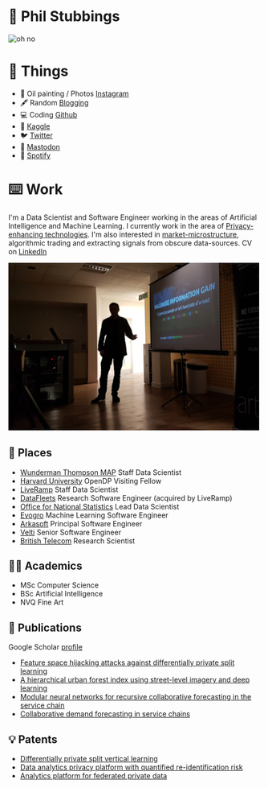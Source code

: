 # 🧛 Phil Stubbings

![oh no](self.gif "oh no")

# 🖤 Things

* 🎨 Oil painting / Photos [Instagram](https://www.instagram.com/philnocturne/)
* 🖋️ Random [Blogging](https://parasec.net/blog/)
* 💻 Coding [Github](https://github.com/phil8192)
* 🥉 [Kaggle](https://www.kaggle.com/edgecrusher)
* 🐦 [Twitter](https://twitter.com/vectorinversion)
* 🐘 [Mastodon](https://mastodon.social/@nocturne_protocol)
* 🎹 [Spotify](https://open.spotify.com/user/13uygzy0tebw2hgmt4jt3qb6k?si=GiIJzy_0RcOMl__PUKvS3g)


# ⌨️ Work

I'm a Data Scientist and Software Engineer working in the areas of Artificial Intelligence and Machine Learning. I currently work in the area of [Privacy-enhancing technologies](https://en.wikipedia.org/wiki/Privacy-enhancing_technologies). I'm also interested in [market-microstructure](https://en.wikipedia.org/wiki/Market_microstructure), algorithmic trading and extracting signals from obscure data-sources. CV on [LinkedIn](https://www.linkedin.com/in/sphil/)

![me saying random things](1.jpg "me saying random things")

## 🏢 Places

* [Wunderman Thompson MAP](https://wt-map.com/) Staff Data Scientist
* [Harvard University](https://opendp.org/people/philip-stubbings) OpenDP Visiting Fellow
* [LiveRamp](https://liveramp.com/) Staff Data Scientist
* [DataFleets](https://techcrunch.com/2021/02/09/encrypted-data-handling-startup-datafleets-acquired-by-liveramp-for-over-68m/) Research Software Engineer (acquired by LiveRamp)
* [Office for National Statistics](https://datasciencecampus.ons.gov.uk/) Lead Data Scientist
* [Evogro](https://www.evogro.com/) Machine Learning Software Engineer
* [Arkasoft](http://www.arkasoft.com/) Principal Software Engineer
* [Velti](https://www.velti.ai/) Senior Software Engineer
* [British Telecom](https://atadastral.co.uk/) Research Scientist

## 👨‍🎓 Academics

* MSc Computer Science
* BSc Artificial Intelligence
* NVQ Fine Art

## 📘 Publications

Google Scholar [profile](https://scholar.google.co.uk/citations?user=kg1_CuEAAAAJ&hl=en)

* [Feature space hijacking attacks against differentially private split learning](https://arxiv.org/abs/2201.04018)
* [A hierarchical urban forest index using street-level imagery and deep learning](https://www.mdpi.com/2072-4292/11/12/1395/htm)
* [Modular neural networks for recursive collaborative forecasting in the service chain](https://www.sciencedirect.com/science/article/abs/pii/S0950705108000440)
* [Collaborative demand forecasting in service chains](https://link.springer.com/chapter/10.1007/978-3-540-75504-3_16)

## 💡 Patents

* [Differentially private split vertical learning](https://patents.google.com/patent/WO2023081183A1/en)
* [Data analytics privacy platform with quantified re-identification risk](https://patents.google.com/patent/WO2022061162A1/en)
* [Analytics platform for federated private data](https://patents.google.com/patent/WO2022061165A1/en)
